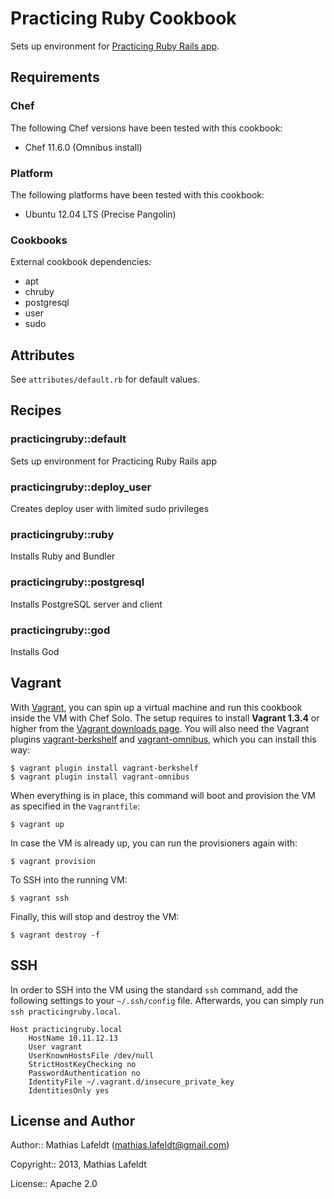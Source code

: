 Practicing Ruby Cookbook
========================

Sets up environment for [Practicing Ruby Rails app][practicingruby-web].

Requirements
------------

### Chef

The following Chef versions have been tested with this cookbook:

* Chef 11.6.0 (Omnibus install)

### Platform

The following platforms have been tested with this cookbook:

* Ubuntu 12.04 LTS (Precise Pangolin)

### Cookbooks

External cookbook dependencies:

* apt
* chruby
* postgresql
* user
* sudo

Attributes
----------

See `attributes/default.rb` for default values.

Recipes
-------

### practicingruby::default

Sets up environment for Practicing Ruby Rails app

### practicingruby::deploy_user

Creates deploy user with limited sudo privileges

### practicingruby::ruby

Installs Ruby and Bundler

### practicingruby::postgresql

Installs PostgreSQL server and client

### practicingruby::god

Installs God

Vagrant
-------

With [Vagrant], you can spin up a virtual machine and run this cookbook inside
the VM with Chef Solo. The setup requires to install **Vagrant 1.3.4** or higher
from the [Vagrant downloads page]. You will also need the Vagrant plugins
[vagrant-berkshelf] and [vagrant-omnibus], which you can install this way:

    $ vagrant plugin install vagrant-berkshelf
    $ vagrant plugin install vagrant-omnibus

When everything is in place, this command will boot and provision the VM as
specified in the `Vagrantfile`:

    $ vagrant up

In case the VM is already up, you can run the provisioners again with:

    $ vagrant provision

To SSH into the running VM:

    $ vagrant ssh

Finally, this will stop and destroy the VM:

    $ vagrant destroy -f

SSH
---

In order to SSH into the VM using the standard `ssh` command, add the following
settings to your `~/.ssh/config` file. Afterwards, you can simply run `ssh
practicingruby.local`.

```
Host practicingruby.local
    HostName 10.11.12.13
    User vagrant
    UserKnownHostsFile /dev/null
    StrictHostKeyChecking no
    PasswordAuthentication no
    IdentityFile ~/.vagrant.d/insecure_private_key
    IdentitiesOnly yes
```

License and Author
------------------

Author:: Mathias Lafeldt (<mathias.lafeldt@gmail.com>)

Copyright:: 2013, Mathias Lafeldt

License:: Apache 2.0


[Vagrant downloads page]: http://downloads.vagrantup.com/
[Vagrant]: http://vagrantup.com
[practicingruby-web]: https://github.com/elm-city-craftworks/practicing-ruby-web
[vagrant-berkshelf]: https://github.com/RiotGames/vagrant-berkshelf
[vagrant-omnibus]: https://github.com/schisamo/vagrant-omnibus
